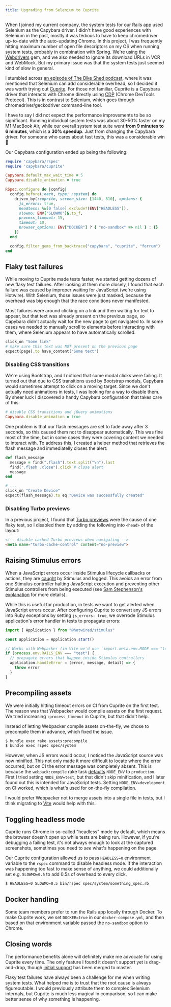 ```yaml
---
title: Upgrading from Selenium to Cuprite
---
```


When I joined my current company, the system tests for our Rails app used Selenium as the Capybara driver. I didn't have good experiences with Selenium in the past, mostly it was tedious to have to keep chromedriver up-to-date with the auto-updating Chrome. In this project, I was frequently hitting maximum number of open file descriptors on my OS when running system tests, probably in combination with Spring. We're using the [Webdrivers] gem, and we also needed to ignore its download URLs in VCR and WebMock. But my primary issue was that the system tests just seemed kind of slow in general.

I stumbled across [an episode of The Bike Shed podcast](https://www.bikeshed.fm/355), where it was mentioned that Selenium can add considerable overhead, so I decided it was worth trying out [Cuprite]. For those not familiar, Cuprite is a Capybara driver that interacts with Chrome directly using [CDP] (Chrome DevTools Protocol). This is in contrast to Selenium, which goes through chromedriver/geckodriver command-line tool.

I have to say I did not expect the performance improvements to be so significant. Running individual system tests was about 30-50% faster on my M1 MacBook Air, while our overall system test suite went **from 9 minutes to 6 minutes**, which is a **30% speedup**. Just from changing the Capybara driver. For someone who cares about fast tests, this was a considerable win :metal:

Our Capybara configuration ended up being the following:

```rb
require 'capybara/rspec'
require 'capybara/cuprite'

Capybara.default_max_wait_time = 5
Capybara.disable_animation = true

RSpec.configure do |config|
  config.before(:each, type: :system) do
    driven_by(:cuprite, screen_size: [1440, 810], options: {
      js_errors: true,
      headless: %w[0 false].exclude?(ENV["HEADLESS"]),
      slowmo: ENV["SLOWMO"]&.to_f,
      process_timeout: 15,
      timeout: 10,
      browser_options: ENV["DOCKER"] ? { "no-sandbox" => nil } : {}
    })
  end

  config.filter_gems_from_backtrace("capybara", "cuprite", "ferrum")
end
```

## Flaky test failures

While moving to Cuprite made tests faster, we started getting dozens of new flaky test failures. After looking at them more closely, I found that each failure was caused by improper waiting for JavaScript (we're using Hotwire). With Selenium, those issues were just masked, because the overhead was big enough that the race conditions never manifested.

Most failures were around clicking on a link and then waiting for text to appear, but that text was already present on the previous page, so Capybara didn't actually wait for the new page to get navigated to. In some cases we needed to manually scroll to elements before interacting with them, where Selenium appears to have automatically scrolled.

```rb
click_on "Some link"
# make sure this text was NOT present on the previous page
expect(page).to have_content("Some text")
```

### Disabling CSS transitions

We're using Bootstrap, and I noticed that some modal clicks were failing. It turned out that due to CSS transitions used by Bootstrap modals, Capybara would sometimes attempt to click on a moving target. Since we don't actually need animations in tests, I was looking for a way to disable them. By sheer luck I discovered a handy Capybara configuration that takes care of this:

```rb
# disable CSS transitions and jQuery animations
Capybara.disable_animation = true
```

One problem is that our flash messages are set to fade away after 3 seconds, so this caused them not to disappear automatically. This was fine most of the time, but in some cases they were covering content we needed to interact with. To address this, I created a helper method that retrieves the flash message and immediatelly closes the alert:

```rb
def flash_message
  message = find(".flash").text.split("\n").last
  find(".flash .close").click # close alert
  message
end
```
```rb
# ...
click_on "Create Device"
expect(flash_message).to eq "Device was successfully created"
```

### Disabling Turbo previews

In a previous project, I found that [Turbo previews] were the cause of one flaky test, so I disabled them by adding the following into `<head>` of the layout:

```html
<!-- disable cached Turbo previews when navigating -->
<meta name="turbo-cache-control" content="no-preview">
``` 

## Raising Stimulus errors

When a JavaScript errors occur inside Stimulus lifecycle callbacks or actions, they are [caught][stimulus error handling] by Stimulus and logged. This avoids an error from one Stimulus controller halting JavaScript execution and preventing other Stimulus controllers from being executed (see [Sam Stephenson's explanation][sam explanation] for more details).

While this is useful for production, in tests we want to get alerted when JavaScript errors occur. After configuring Cuprite to convert any JS errors into Ruby exceptions by setting `js_errors: true`, we overrode Stimulus application's error handler in tests to propagate errors:

```js
import { Application } from "@hotwired/stimulus"

const application = Application.start()

// Works with Webpacker (in Vite we'd use `import.meta.env.MODE === "test"`).
if (process.env.RAILS_ENV === "test") {
  // propagate errors that happen inside Stimulus controllers
  application.handleError = (error, message, detail) => {
    throw error
  }
}
```

## Precompiling assets

We were initially hitting timeout errors on CI from Cuprite on the first test. The reason was that Webpacker would compile assets on the first request. We tried increasing `:process_timeout` in Cuprite, but that didn't help.

Instead of letting Webpacker compile assets on-the-fly, we chose to precompile them in advance, which fixed the issue.

```sh
$ bundle exec rake assets:precompile
$ bundle exec rspec spec/system
```

However, when JS errors would occur, I noticed the JavaScript source was now minified. This not only made it more difficult to locate where the error occurred, but on CI the error message was completely absent. This is because the `webpack:compile` rake task [defaults][webpack compile] `NODE_ENV` to `production`. First I tried setting `NODE_ENV=test`, but that didn't skip minification, and I later found out this is intended for JavaScript tests. Setting `NODE_ENV=development` on CI worked, which is what's used for on-the-fly compilation.

I would prefer Webpacker not to merge assets into a single file in tests, but I think migrating to [Vite] would help with this.

## Toggling headless mode

Cuprite runs Chrome in so-called "headless" mode by default, which means the browser doesn't open up while tests are being run. However, if you're debugging a failing test, it's not always enough to look at the captured screenshots, sometimes you need to *see* what's happening on the page.

Our Cuprite configuration allowed us to pass `HEADLESS=0` environment variable to the `rspec` command to disable headless mode. If the interaction was happening too fast to make sense of anything, we could additionally set e.g. `SLOWMO=0.5` to add 0.5s of overhead to every click.

```sh
$ HEADLESS=0 SLOWMO=0.5 bin/rspec spec/system/something_spec.rb
```

## Docker handling

Some team members prefer to run the Rails app locally through Docker. To make Cuprite work, we set `DOCKER=true` in our `docker-compose.yml`, and then based on that environment variable passed the `no-sandbox` option to Chrome.

## Closing words

The performance benefits alone will definitely make me advocate for using Cuprite every time. The only feature I found it doesn't support yet is drag-and-drop, though [initial support](https://github.com/rubycdp/cuprite/pull/176) has been merged to master.

Flaky test failures have always been a challenge for me when writing system tests. What helped me is to trust that the root cause is always figureoutable. I would previously attribute them to complex Selenium internals, but Cuprite is much less magical in comparison, so I can make better sense of why something is happening.

[Webdrivers]: https://github.com/titusfortner/webdrivers
[Cuprite]: https://github.com/rubycdp/cuprite
[CDP]: https://chromedevtools.github.io/devtools-protocol/
[stimulus error handling]: https://stimulus.hotwired.dev/handbook/installing#error-handling
[sam explanation]: https://github.com/hotwired/stimulus/issues/236#issuecomment-479694545
[Turbo previews]: https://turbo.hotwired.dev/handbook/building#opting-out-of-caching
[webpack compile]: https://github.com/rails/webpacker/blob/3fd96bcbf495db5a24a46606465e9837fec232c1/lib/tasks/webpacker/compile.rake#L23
[Vite]: https://vite-ruby.netlify.app/

